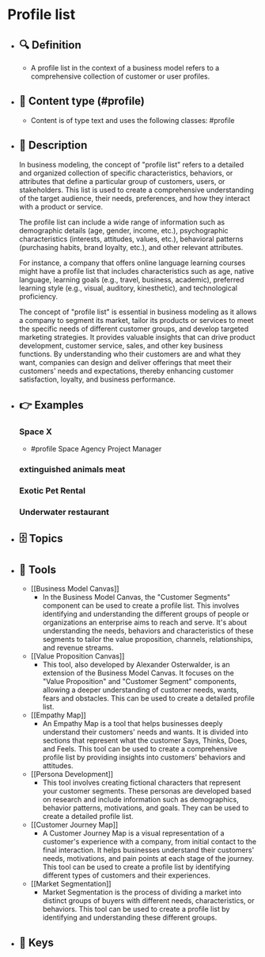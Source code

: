 # Profile list
- ## 🔍 Definition
  - A profile list in the context of a business model refers to a comprehensive collection of customer or user profiles.
- ## 📰 Content type (#profile)
  - Content is of type text and uses the following classes: #profile

- ## 📖 Description
  In business modeling, the concept of "profile list" refers to a detailed and organized collection of specific characteristics, behaviors, or attributes that define a particular group of customers, users, or stakeholders. This list is used to create a comprehensive understanding of the target audience, their needs, preferences, and how they interact with a product or service.
  
  The profile list can include a wide range of information such as demographic details (age, gender, income, etc.), psychographic characteristics (interests, attitudes, values, etc.), behavioral patterns (purchasing habits, brand loyalty, etc.), and other relevant attributes. 
  
  For instance, a company that offers online language learning courses might have a profile list that includes characteristics such as age, native language, learning goals (e.g., travel, business, academic), preferred learning style (e.g., visual, auditory, kinesthetic), and technological proficiency. 
  
  The concept of "profile list" is essential in business modeling as it allows a company to segment its market, tailor its products or services to meet the specific needs of different customer groups, and develop targeted marketing strategies. It provides valuable insights that can drive product development, customer service, sales, and other key business functions. By understanding who their customers are and what they want, companies can design and deliver offerings that meet their customers' needs and expectations, thereby enhancing customer satisfaction, loyalty, and business performance.
- ## 👉 Examples
  ### Space X
  - #profile Space Agency Project Manager
  ### 
  
  ### extinguished animals meat
  
  ### Exotic Pet Rental
  
  ### Underwater restaurant
  
- ## 🗄️ Topics
  
- ## 🧰 Tools
  - [[Business Model Canvas]]
    - In the Business Model Canvas, the "Customer Segments" component can be used to create a profile list. This involves identifying and understanding the different groups of people or organizations an enterprise aims to reach and serve. It's about understanding the needs, behaviors and characteristics of these segments to tailor the value proposition, channels, relationships, and revenue streams.
  - [[Value Proposition Canvas]]
    - This tool, also developed by Alexander Osterwalder, is an extension of the Business Model Canvas. It focuses on the "Value Proposition" and "Customer Segment" components, allowing a deeper understanding of customer needs, wants, fears and obstacles. This can be used to create a detailed profile list.
  - [[Empathy Map]]
    - An Empathy Map is a tool that helps businesses deeply understand their customers' needs and wants. It is divided into sections that represent what the customer Says, Thinks, Does, and Feels. This tool can be used to create a comprehensive profile list by providing insights into customers' behaviors and attitudes.
  - [[Persona Development]]
    - This tool involves creating fictional characters that represent your customer segments. These personas are developed based on research and include information such as demographics, behavior patterns, motivations, and goals. They can be used to create a detailed profile list.
  - [[Customer Journey Map]]
    - A Customer Journey Map is a visual representation of a customer's experience with a company, from initial contact to the final interaction. It helps businesses understand their customers' needs, motivations, and pain points at each stage of the journey. This tool can be used to create a profile list by identifying different types of customers and their experiences.
  - [[Market Segmentation]]
    - Market Segmentation is the process of dividing a market into distinct groups of buyers with different needs, characteristics, or behaviors. This tool can be used to create a profile list by identifying and understanding these different groups.
- ## 🔑 Keys
  
